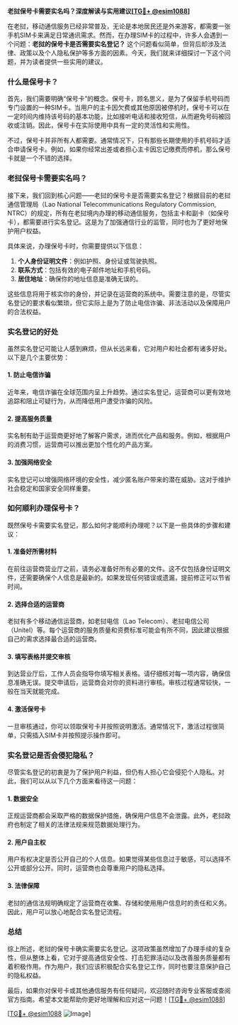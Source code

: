 **老挝保号卡需要实名吗？深度解读与实用建议[[TG💪+ @esim1088](https://t.me/s/esim1088)]**

在老挝，移动通信服务已经非常普及，无论是本地居民还是外来游客，都需要一张手机SIM卡来满足日常通讯需求。然而，在办理SIM卡的过程中，许多人会遇到一个问题：**老挝的保号卡是否需要实名登记？** 这个问题看似简单，但背后却涉及法律、政策以及个人隐私保护等多方面的因素。今天，我们就来详细探讨一下这个问题，并为读者提供一些实用的建议。

### 什么是保号卡？

首先，我们需要明确“保号卡”的概念。保号卡，顾名思义，是为了保留手机号码而专门设置的一种SIM卡。当用户的主卡因欠费或其他原因被停机时，保号卡可以在一定时间内维持该号码的基本功能，比如接听电话和接收短信，从而避免号码被回收或注销。因此，保号卡在实际使用中具有一定的灵活性和实用性。

不过，保号卡并非所有人都需要。通常情况下，只有那些长期使用的手机号码才适合申请保号卡。例如，如果你经常出差或者担心主卡因忘记缴费而停机，那么保号卡就是一个不错的选择。

### 老挝保号卡需要实名吗？

接下来，我们回到核心问题——老挝的保号卡是否需要实名登记？根据目前的老挝通信管理局（Lao National Telecommunications Regulatory Commission, NTRC）的规定，所有在老挝境内办理的移动通信服务，包括主卡和副卡（如保号卡），都需要进行实名登记。这是为了加强通信行业的监管，同时也为了更好地保护用户权益。

具体来说，办理保号卡时，你需要提供以下信息：

1. **个人身份证明文件**：例如护照、身份证或驾驶执照。
2. **联系方式**：包括有效的电子邮件地址和手机号码。
3. **居住地址**：确保你的地址信息是准确无误的。

这些信息将用于核实你的身份，并记录在运营商的系统中。需要注意的是，尽管实名登记的要求看似繁琐，但它实际上是为了防止电信诈骗、非法活动以及保障用户的合法权益。

### 实名登记的好处

虽然实名登记可能让人感到麻烦，但从长远来看，它对用户和社会都有诸多好处。以下是几个主要优势：

#### 1. 防止电信诈骗
近年来，电信诈骗在全球范围内呈上升趋势。通过实名登记，运营商可以更有效地追踪和阻止可疑行为，从而降低用户遭受诈骗的风险。

#### 2. 提高服务质量
实名制有助于运营商更好地了解客户需求，进而优化产品和服务。例如，根据用户的消费习惯，运营商可以推出更加个性化的产品方案。

#### 3. 加强网络安全
实名登记可以增强网络环境的安全性，减少匿名账户带来的潜在威胁。这对于维护社会稳定和国家安全同样重要。

### 如何顺利办理保号卡？

既然保号卡需要实名登记，那么如何才能顺利办理呢？以下是一些具体的步骤和建议：

#### 1. 准备好所需材料
在前往运营商营业厅之前，请务必准备好所有必要的文件。这不仅包括身份证明文件，还需要确保个人信息是最新的。如果发现任何错误或遗漏，提前修正可以节省时间。

#### 2. 选择合适的运营商
老挝有多个移动通信运营商，如老挝电信（Lao Telecom）、老挝电信公司（Unitel）等。每个运营商的服务质量和资费标准可能会有所不同，因此建议根据自己的需求选择最合适的运营商。

#### 3. 填写表格并提交审核
到达营业厅后，工作人员会指导你填写相关表格。请仔细核对每一项内容，确保信息准确无误。提交申请后，运营商会对你的资料进行审核。审核过程通常较快，一般在当天就能完成。

#### 4. 激活保号卡
一旦审核通过，你可以领取保号卡并按照说明激活。通常情况下，激活过程很简单，只需插入SIM卡并按照提示操作即可。

### 实名登记是否会侵犯隐私？

尽管实名登记的初衷是为了保护用户利益，但仍有人担心它会侵犯个人隐私。对此，我们可以从以下几个方面来看待这一问题：

#### 1. 数据安全
正规运营商都会采取严格的数据保护措施，确保用户信息不会泄露。此外，老挝政府也制定了相关的法律法规来规范数据处理行为。

#### 2. 用户自主权
用户有权决定是否公开自己的个人信息。如果觉得某些信息过于敏感，可以选择不公开或部分公开。同时，运营商也会尊重用户的隐私选择。

#### 3. 法律保障
老挝的通信法规明确规定了运营商在收集、存储和使用用户信息时的责任和义务。因此，用户可以放心地配合实名登记流程。

### 总结

综上所述，老挝的保号卡确实需要实名登记。这项政策虽然增加了办理手续的复杂性，但从整体上看，它对于提高通信安全性、打击犯罪活动以及改善服务质量都有着积极作用。作为用户，我们应该积极配合实名登记工作，同时也要注意保护自己的隐私权益。

最后，如果你对保号卡或其他通信服务有任何疑问，欢迎随时咨询专业客服或查阅官方指南。希望本文能帮助你更好地理解和应对这一问题！[[TG💪+ @esim1088](https://t.me/s/esim1088)] 

[[TG💪+ @esim1088](https://t.me/s/esim1088) ![Image](https://i.postimg.cc/4NQfJmqS/Snipaste-2025-05-13-00-14-12.png)]